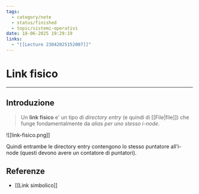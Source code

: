 ```yaml
---
tags:
  - category/note
  - status/finished
  - topic/sistemi-operativi
date: 18-06-2025 19:29:19
links:
  - "[[Lecture 23042025152007]]"
---
```

# Link fisico
---
## Introduzione
> Un **link fisico** e' un tipo di _directory entry_ (e quindi di [[File|file]]) che funge fondamentalmente da _alias per uno stesso i-node_.

![[link-fisico.png]]

Quindi entrambe le directory entry contengono lo stesso puntatore all'i-node (questi devono avere un contatore di puntatori).

## Referenze
- [[Link simbolico]]